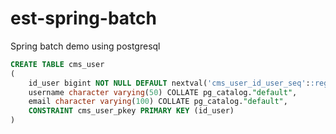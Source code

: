 # est-spring-batch
Spring batch demo using postgresql


```SQL
CREATE TABLE cms_user
(
    id_user bigint NOT NULL DEFAULT nextval('cms_user_id_user_seq'::regclass),
    username character varying(50) COLLATE pg_catalog."default",
    email character varying(100) COLLATE pg_catalog."default",
    CONSTRAINT cms_user_pkey PRIMARY KEY (id_user)
)
```
